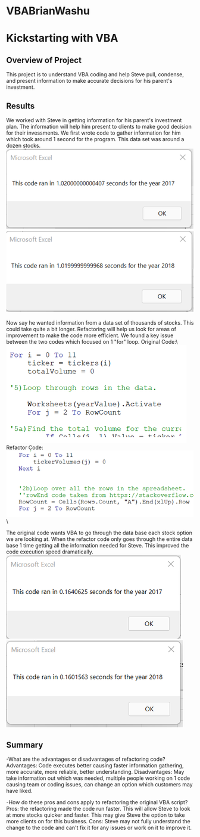 # VBABrianWashu
# Kickstarting with VBA

## Overview of Project
This project is to understand VBA coding and help Steve pull, condense, and present information to make accurate decisions for his parent's investment. 
## Results
We worked with Steve in getting information for his parent's investment plan. The information will help him present to clients to make good decision for their invessments. We first wrote code to gather information for him which took around 1 second for the program. This data set was around a dozen stocks.\
![VBAChallengeNONrefractortime_2017](Resources/VBAChallengeNONrefractortime_2017.png)\
![VBAChallengeNONrefractortime_2018](Resources/VBAChallengeNONrefractortime_2018.png)

Now say he wanted information from a data set of thousands of stocks. This could take quite a bit longer. Refactoring will help us look for areas of improvement to make the code more efficient. We found a key issue between the two codes which focused on 1 "for" loop. 
Original Code:\ 
![VBAChallengeNONrefractorcode](Resources/VBAChallengeNONrefractorcode.png)\
Refactor Code:\
![VBAChallengerefractorcode](Resources/VBAChallengerefractorcode.png)\

The original code wants VBA to go through the data base each stock option we are looking at. When the refactor code only goes through the entire data base 1 time getting all the information needed for Steve. This improved the code execution speed dramatically.\
![VBA_Challenge_2017](Resources/VBA_Challenge_2017.png)\
![VBA_Challenge_2018](Resources/VBA_Challenge_2018.png)
## Summary

-What are the advantages or disadvantages of refactoring code?
Advantages: Code executes better causing faster information gathering, more accurate, more reliable, better understanding.
Disadvantages: May take information out which was needed, multiple people working on 1 code causing team or coding issues, can change an option which customers may have liked. 

-How do these pros and cons apply to refactoring the original VBA script?
Pros: the refactoring made the code run faster. This will allow Steve to look at more stocks quicker and faster. This may give Steve the option to take more clients on for this business. Cons: Steve may not fully understand the change to the code and can't fix it for any issues or work on it to improve it. 
